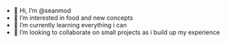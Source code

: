 - 👋 Hi, I’m @seanmod
- 👀 I’m interested in food and new concepts
- 🌱 I’m currently learning everything i can
- 💞️ I’m looking to collaborate on small projects as i build up my experience


<!---
seanmod/seanmod is a ✨ special ✨ repository because its `README.md` (this file) appears on your GitHub profile.
You can click the Preview link to take a look at your changes.
--->
